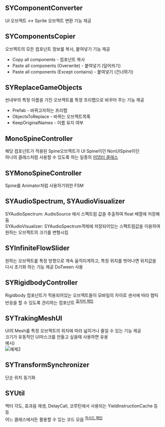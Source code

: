 ## SYComponentConverter
UI 오브젝트 ↔ Sprite 오브젝트 변환 기능 제공
  
## SYComponentsCopier
오브젝트의 모든 컴포넌트 정보를 복사, 붙여넣기 기능 제공
- Copy all components - 컴포넌트 복사
- Paste all components (Overwrite) - 붙여넣기 (덮어씌기)
- Paste all components (Except contains) - 붙여넣기 (건너뛰기)

## SYReplaceGameObjects
씬내부의 특정 이름을 가진 오브젝트를 특정 프리펩으로 바꾸어 주는 기능 제공  
- Prefab - 바뀌고자하는 프리펩
- ObjectsToReplace - 바뀌는 오브젝트목록
- KeepOriginalNames - 이름 유지 여부

## MonoSpineController
해당 컴포넌트가 적용된 Spine오브젝트가 UI Spine이던 NonUISpine이던  
하나의 클래스처럼 사용할 수 있도록 하는 일종의 [어댑터 클래스](https://github.com/dhtpdud/DesignPatternStudy/wiki/%EC%96%B4%EB%8C%91%ED%84%B0-%ED%8C%A8%ED%84%B4-(Adapter-pattern))

## SYMonoSpineController
Spine를 Animator처럼 사용하기위한 FSM

## SYAudioSpectrum, SYAudioVisualizer
SYAudioSpectrum: AudioSource 에서 스펙트럼 값을 추출하여 float 배열에 저장해둠  
SYAudioVisualizer: SYAudioSpectrum객체에 저장되어있는 스펙트럼값을 이용하여 원하는 오브젝트의 크기를 변형시킴

## SYInfiniteFlowSlider
원하는 오브젝트를 특정 방향으로 계속 움직이게하고, 특정 위치를 벗어나면 위치값을 다시 초기화 하는 기능 제공
DoTween 사용

## SYRigidbodyController
Rigidbody 컴포넌트가 적용되어있는 오브젝트들이
모바일의 자이로 센서에 따라 햅틱반응을 할 수 있도록 관리하는 컴포넌트 <sup>[옵저버 패턴](https://github.com/dhtpdud/DesignPatternStudy/wiki/%EC%98%B5%EC%A0%80%EB%B2%84-%ED%8C%A8%ED%84%B4-(Observer-pattern))</sup>

## SYTrakingMeshUI
UI의 Mesh를 특정 오브젝트의 위치에 따라 넓히거나 줄일 수 있는 기능 제공  
크기가 유동적인 UI마스크를 만들고 싶을때 사용하면 유용  
예시)  
![예제2](https://user-images.githubusercontent.com/1351568/231068612-d92f6bbf-350a-42e9-8033-f2e6a16ca439.gif)

## SYTransformSynchronizer
단순 위치 동기화

## SYUtil
백터 각도, 효과음 재생, DelayCall, 코루틴에서 사용되는 YieldInstructionCache 등등  
어느 클래스에서든 활용할 수 있는 코드 모음 <sup>[퍼사드 패턴](https://github.com/dhtpdud/DesignPatternStudy/wiki/%ED%8D%BC%EC%82%AC%EB%93%9C-%ED%8C%A8%ED%84%B4-(Facade-pattern))</sup>  
